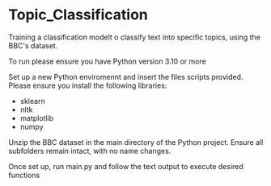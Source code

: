 # Topic_Classification
Training a classification modelt o classify text into specific topics, using the BBC's dataset.

To run please ensure you have Python version 3.10 or more

Set up a new Python enviromennt and insert the files scripts provided.
Please ensure you install the following libraries:
- sklearn
- nltk
- matplotlib
- numpy

Unzip the BBC dataset in the main directory of the Python project. Ensure all subfolders remain intact, with no name changes.

Once set up, run main.py and follow the text output to execute desired functions
